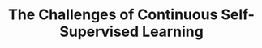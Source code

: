 ---
id:             2022-streaming-ssl
title:          "The Challenges of Continuous Self-Supervised Learning"
authors:
    - [Senthil, "*"]
    - [Me, "*"]
    - Abhinav
venue:          (preprint)
year:           "2022-03"
thumbnail:      assets/publications/2022-streaming-ssl/thumbnail.gif
links:
    paper:      https://arxiv.org/abs/2203.12710
---